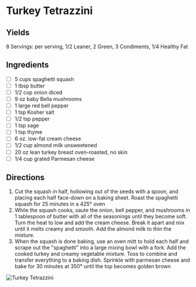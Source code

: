 # Turkey Tetrazzini

## Yields

8 Servings: per serving, 1/2 Leaner, 2 Green, 3 Condiments, 1/4 Healthy Fat

## Ingredients

- [ ] 5 cups spaghetti squash
- [ ] 1 tbsp butter
- [ ] 1/2 cup onion diced
- [ ] 9 oz baby Bella mushrooms
- [ ] 1 large red bell pepper
- [ ] 1 tsp Kosher salt
- [ ] 1/2 tsp pepper
- [ ] 1 tsp sage
- [ ] 1 tsp thyme
- [ ] 6 oz. low-fat cream cheese
- [ ] 1/2 cup almond milk unsweetened
- [ ] 20 oz lean turkey breast oven-roasted, no skin
- [ ] 1/4 cup grated Parmesan cheese

## Directions

1. Cut the squash in half, hollowing out of the seeds with a spoon, and placing each half face-down on a baking sheet. Roast the spaghetti squash for 25 minutes in a 425° oven
2. While the squash cooks, saute the onion, bell pepper, and mushrooms in 1 tablespoon of butter with all of the seasonings until they become soft. Turn the heat to low and add the cream cheese. Break it apart and mix until it melts creamy and smooth. Add the almond milk to thin the mixture.
3. When the squash is done baking, use an oven mitt to hold each half and scrape out the "spaghetti" into a large mixing bowl with a fork. Add the cooked turkey and creamy vegetable mixture. Toss to combine and transfer everything to a baking dish. Sprinkle with parmesan cheese and bake for 30 minutes at 350° until the top becomes golden brown 

![Turkey Tetrazzini](./TurkeyTetrazzini.png)